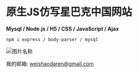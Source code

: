 # 原生JS仿写星巴克中国网站
**Mysql / Node.js / H5 / CSS / JavaScript / Ajax**

`npm i express / body-parser / mysql`

        

![图片名称](https://www.starbucks.com.cn/assets/images/logo.svg) 


我的邮箱: weishaodaren@gmail.com
